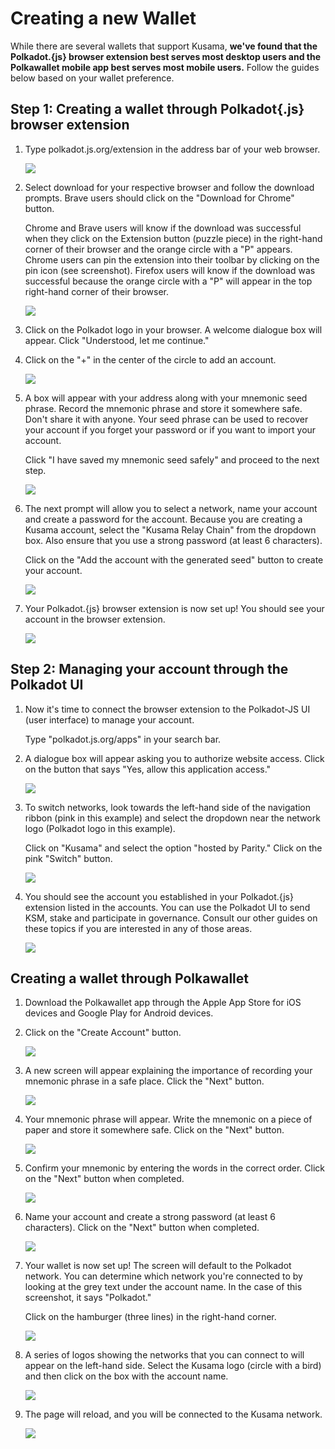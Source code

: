 # Creating a new Wallet

While there are several wallets that support Kusama, **we've found that the Polkadot.{js} browser extension best serves most desktop users and the Polkawallet mobile app best serves most mobile users.** Follow the guides below based on your wallet preference.

## Step 1: Creating a wallet through Polkadot{.js} browser extension
1) Type polkadot.js.org/extension in the address bar of your web browser.

    ![](https://i.imgur.com/YO0m3tP.png)

2) Select download for your respective browser and follow the download prompts. Brave users should click on the "Download for Chrome" button. 

    Chrome and Brave users will know if the download was successful when they click on the Extension button (puzzle piece) in the right-hand corner of their browser and the orange circle with a "P" appears. Chrome users can pin the extension into their toolbar by clicking on the pin icon (see screenshot). Firefox users will know if the download was successful because the orange circle with a "P" will appear in the top right-hand corner of their browser.

    ![](https://i.imgur.com/pkZuAht.png)

3) Click on the Polkadot logo in your browser. A welcome dialogue box will appear. Click "Understood, let me continue."

4) Click on the "+" in the center of the circle to add an account.

    ![](https://i.imgur.com/sh0WAqQ.jpg)

5) A box will appear with your address along with your mnemonic seed phrase. Record the mnemonic phrase and store it somewhere safe. Don't share it with anyone. Your seed phrase can be used to recover your account if you forget your password or if you want to import your account.

    Click "I have saved my mnemonic seed safely" and proceed to the next step.

    ![](https://i.imgur.com/q5facgU.png)

6) The next prompt will allow you to select a network, name your account and create a password for the account. Because you are creating a Kusama account, select the  "Kusama Relay Chain" from the dropdown box. Also ensure that you use a strong password (at least 6 characters).

    Click on the "Add the account with the generated seed" button to create your account.

    ![](https://i.imgur.com/480oGUb.png)

7) Your Polkadot.{js} browser extension is now set up! You should see your account in the browser extension. 
    
    ![](https://i.imgur.com/X7COwhL.png)

## Step 2: Managing your account through the Polkadot UI
1) Now it's time to connect the browser extension to the Polkadot-JS UI (user interface) to manage your account.

    Type "polkadot.js.org/apps" in your search bar. 
        
2) A dialogue box will appear asking you to authorize website access. Click on the button that says "Yes, allow this application access."

    ![](https://i.imgur.com/9yHKL2f.png)

3) To switch networks, look towards the left-hand side of the navigation ribbon (pink in this example) and select the dropdown near the network logo (Polkadot logo in this example).

    Click on "Kusama" and select the option "hosted by Parity." Click on the pink "Switch" button.

    ![](https://i.imgur.com/aF6aqn4.png)

4) You should see the account you established in your Polkadot.{js} extension listed in the accounts. You can use the Polkadot UI to send KSM, stake and participate in governance. Consult our other guides on these topics if you are interested in any of those areas.

    ![](https://i.imgur.com/p5m0D1J.png)
    

## Creating a wallet through Polkawallet
1) Download the Polkawallet app through the Apple App Store for iOS devices and Google Play for Android devices.

2) Click on the "Create Account" button.

    ![](https://i.imgur.com/ul163Lo.jpg)

3) A new screen will appear explaining the importance of recording your mnemonic phrase in a safe place. Click the "Next" button.
    
    ![](https://i.imgur.com/hyl3FDb.jpg)

4) Your mnemonic phrase will appear. Write the mnemonic on a piece of paper and store it somewhere safe. Click on the "Next" button.
    
    ![](https://i.imgur.com/MkzXnjg.jpg)

5) Confirm your mnemonic by entering the words in the correct order. Click on the "Next" button when completed.
    
    ![](https://i.imgur.com/EAuT7R7.jpg)

6) Name your account and create a strong password (at least 6 characters). Click on the "Next" button when completed.
    
    ![](https://i.imgur.com/3ouTHum.jpg)

7) Your wallet is now set up! The screen will default to the Polkadot network. You can determine which network you're connected to by looking at the grey text under the account name. In the case of this screenshot, it says "Polkadot."
    
    Click on the hamburger (three lines) in the right-hand corner.

    ![](https://i.imgur.com/YYYj1IN.jpg)

8) A series of logos showing the networks that you can connect to will appear on the left-hand side. Select the Kusama logo (circle with a bird) and then click on the box with the account name.
    
    ![](https://i.imgur.com/XVfCuyy.jpg)

9) The page will reload, and you will be connected to the Kusama network.
   
   ![](https://i.imgur.com/wy8GGsm.jpg)